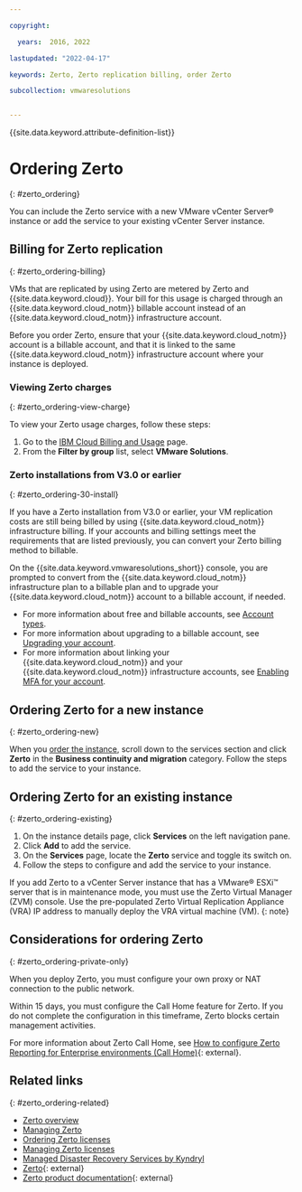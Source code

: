```yaml
---

copyright:

  years:  2016, 2022

lastupdated: "2022-04-17"

keywords: Zerto, Zerto replication billing, order Zerto

subcollection: vmwaresolutions


---
```


{{site.data.keyword.attribute-definition-list}}

# Ordering Zerto
{: #zerto_ordering}

You can include the Zerto service with a new VMware vCenter Server® instance or add the service to your existing vCenter Server instance.

## Billing for Zerto replication
{: #zerto_ordering-billing}

VMs that are replicated by using Zerto are metered by Zerto and {{site.data.keyword.cloud}}. Your bill for this usage is charged through an {{site.data.keyword.cloud_notm}} billable account instead of an {{site.data.keyword.cloud_notm}} infrastructure account.

Before you order Zerto, ensure that your {{site.data.keyword.cloud_notm}} account is a billable account, and that it is linked to the same {{site.data.keyword.cloud_notm}} infrastructure account where your instance is deployed.

### Viewing Zerto charges
{: #zerto_ordering-view-charge}

To view your Zerto usage charges, follow these steps:

1. Go to the [IBM Cloud Billing and Usage](https://cloud.ibm.com/billing/usage) page.
2. From the **Filter by group** list, select **VMware Solutions**.

### Zerto installations from V3.0 or earlier
{: #zerto_ordering-30-install}

If you have a Zerto installation from V3.0 or earlier, your VM replication costs are still being billed by using {{site.data.keyword.cloud_notm}} infrastructure billing. If your accounts and billing settings meet the requirements that are listed previously, you can convert your Zerto billing method to billable.

On the {{site.data.keyword.vmwaresolutions_short}} console, you are prompted to convert from the {{site.data.keyword.cloud_notm}} infrastructure plan to a billable plan and to upgrade your {{site.data.keyword.cloud_notm}} account to a billable account, if needed.

* For more information about free and billable accounts, see [Account types](/docs/account?topic=account-accounts).
* For more information about upgrading to a billable account, see [Upgrading your account](/docs/account?topic=account-upgrading-account).
* For more information about linking your {{site.data.keyword.cloud_notm}} and your {{site.data.keyword.cloud_notm}} infrastructure accounts, see [Enabling MFA for your account](/docs/account?topic=account-enablemfa).

## Ordering Zerto for a new instance
{: #zerto_ordering-new}

When you [order the instance](/docs/vmwaresolutions?topic=vmwaresolutions-vc_orderinginstance#vc_orderinginstance-procedure), scroll down to the services section and click **Zerto** in the **Business continuity and migration** category. Follow the steps to add the service to your instance.

## Ordering Zerto for an existing instance
{: #zerto_ordering-existing}

1. On the instance details page, click **Services** on the left navigation pane.
2. Click **Add** to add the service.
3. On the **Services** page, locate the **Zerto** service and toggle its switch on.
4. Follow the steps to configure and add the service to your instance.

If you add Zerto to a vCenter Server instance that has a VMware® ESXi™ server that is in maintenance mode, you must use the Zerto Virtual Manager (ZVM) console. Use the pre-populated Zerto Virtual Replication Appliance (VRA) IP address to manually deploy the VRA virtual machine (VM).
{: note}

## Considerations for ordering Zerto
{: #zerto_ordering-private-only}

When you deploy Zerto, you must configure your own proxy or NAT connection to the public network.

Within 15 days, you must configure the Call Home feature for Zerto. If you do not complete the configuration in this timeframe, Zerto blocks certain management activities.

For more information about Zerto Call Home, see [How to configure Zerto Reporting for Enterprise environments (Call Home)](https://www.zerto.com/myzerto/knowledge-base/zerto-reporting-for-enterprise-environments-call-home/){: external}.

## Related links
{: #zerto_ordering-related}

* [Zerto overview](/docs/vmwaresolutions?topic=vmwaresolutions-addingzertodr)
* [Managing Zerto](/docs/vmwaresolutions?topic=vmwaresolutions-managingzertodr)
* [Ordering Zerto licenses](/docs/vmwaresolutions?topic=vmwaresolutions-zerto_ordering_licenses)
* [Managing Zerto licenses](/docs/vmwaresolutions?topic=vmwaresolutions-zerto_managing_licenses)
* [Managed Disaster Recovery Services by Kyndryl](/docs/vmwaresolutions?topic=vmwaresolutions-managing_zerto_services)
* [Zerto](https://www.zerto.com){: external}
* [Zerto product documentation](https://www.zerto.com/myzerto/technical-documentation/){: external}
